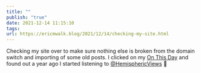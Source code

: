 ```yaml
---
title: ""
publish: "true"
date: 2021-12-14 11:15:10
tags: 
url: https://ericmwalk.blog/2021/12/14/checking-my-site.html
---
```


Checking my site over to make sure nothing else is broken from the domain switch and importing of some old posts. I clicked on my [On This Day](https://ericmwalk.blog/2020/12/14/found-time-to.html) and found out a year ago I started listening to [@HemisphericViews](https://micro.blog/HemisphericViews) 🎉